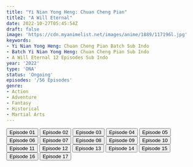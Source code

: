 ```yaml
---
title: "Yi Nian Yong Heng: Chuan Cheng Pian"
title2: "A Will Eternal"
date: 2022-10-27T05:45:54Z
draft: false
image: 'https://cdn.myanimelist.net/images/anime/1889/117196l.jpg'
keywords:
- Yi Nian Yong Heng: Chuan Cheng Pian Batch Sub Indo
- Batch Yi Nian Yong Heng: Chuan Cheng Pian Sub Indo
- A Will Eternal 12 Episodes Sub Indo
year: '2022'
type: 'ONA'
status: 'Ongoing'
episodes: '/56 Episodes'
genre:
- Action
- Adventure
- Fantasy
- Historical
- Martial Arts
---
```


<div class="d-g gg-5 gtc-r ai-c">
<button onclick="window.open('?kur=KOI KISAMA/AWLET_S2/1/MP4/Kuramanime-AWLET_S2-01-480p-Anichin','_blank')">Episode 01</button>
<button onclick="window.open('?kur=KOI KISAMA/AWLET_S2/2/MP4/Kuramanime-AWLET_S2-02-480p-Anichin','_blank')">Episode 02</button>
<button onclick="window.open('?kur=KOI KISAMA/AWLET_S2/3/MP4/Kuramanime-AWLET_S2-03-480p-Anichin','_blank')">Episode 03</button>
<button onclick="window.open('?kur=KOI KISAMA/AWLET_S2/4/MP4/Kuramanime-AWLET_S2-04-480p-Anichin','_blank')">Episode 04</button>
<button onclick="window.open('?kur=KOI KISAMA/AWLET_S2/5/MP4/Kuramanime-AWLET_S2-05-480p-Anichin','_blank')">Episode 05</button>
<button onclick="window.open('?kur=KOI KISAMA/AWLET_S2/6/MP4/Kuramanime-AWLET_S2-06-480p-Anichin','_blank')">Episode 06</button>
<button onclick="window.open('?kur=KOI KISAMA/AWLET_S2/7/MP4/Kuramanime-AWLET_S2-07-480p-Anichin','_blank')">Episode 07</button>
<button onclick="window.open('?kur=KOI KISAMA/AWLET_S2/8/MP4/Kuramanime-AWLET_S2-08-480p-Anichin','_blank')">Episode 08</button>
<button onclick="window.open('?kur=KOI KISAMA/AWLET_S2/9/MP4/Kuramanime-AWLET_S2-09-480p-Anichin','_blank')">Episode 09</button>
<button onclick="window.open('?kur=KOI KISAMA/AWLET_S2/10/MP4/Kuramanime-AWLET_S2-10-480p-Anichin','_blank')">Episode 10</button>
<button onclick="window.open('?arc=3wiLxdJ7j5_20220915/11/MP4/Kuramanime-AWLET_S2-11-480p-Anichin','_blank')">Episode 11</button>
<button onclick="window.open('?arc=VbUTE7Z2ip_20220922/12/MP4/Kuramanime-AWLET_S2-12-480p-Anichin','_blank')">Episode 12</button>
<button onclick="window.open('?arc=9ZnsoFOpYt_20220928/13/MP4/Kuramanime-AWLET_S2-13-480p-Anichin','_blank')">Episode 13</button>
<button onclick="window.open('?arc=gbVQClqVDg_20221006/14/MP4/Kuramanime-AWLET_S2-14-480p-Anichin','_blank')">Episode 14</button>
<button onclick="window.open('?arc=7lo2pKz8NG_20221013/15/MP4/Kuramanime-AWLET_S2-15-480p-Anichin','_blank')">Episode 15</button>
<button onclick="window.open('?arc=ivCC2kqxyR_20221020/16/MP4/Kuramanime-AWLET_S2-16-480p-Anichin','_blank')">Episode 16</button>
<button onclick="window.open('?arc=RbQAd9uNyq_20221027/17/MP4/Kuramanime-AWLET_S2-17-480p-Anichin','_blank')">Episode 17</button>
</div>